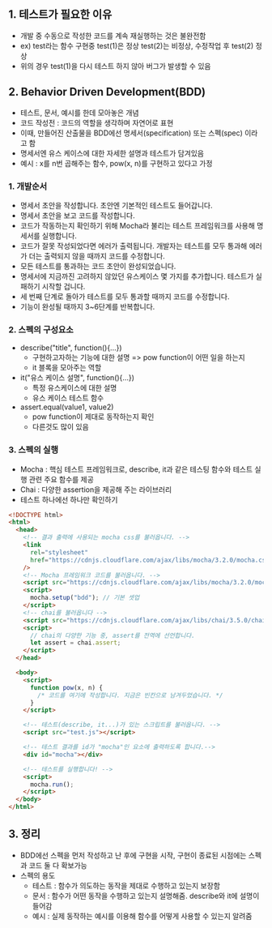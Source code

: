## **1. 테스트가 필요한 이유**

- 개발 중 수동으로 작성한 코드를 계속 재실행하는 것은 불완전함
- ex) test라는 함수 구현중 test(1)은 정상 test(2)는 비정상, 수정작업 후 test(2) 정상
- 위의 경우 test(1)을 다시 테스트 하지 않아 버그가 발생할 수 있음

## **2. Behavior Driven Development(BDD)**

- 테스트, 문서, 예시를 한데 모아놓은 개념
- 코드 작성전 : 코드의 역할을 생각하며 자연어로 표현
- 이때, 만들어진 산출물을 BDD에선 명세서(specification) 또는 스펙(spec) 이라고 함
- 명세서엔 유스 케이스에 대한 자세한 설명과 테스트가 담겨있음
- 예시 : x를 n번 곱해주는 함수, pow(x, n)를 구현하고 있다고 가정

### **1. 개발순서**

- 명세서 초안을 작성합니다. 초안엔 기본적인 테스트도 들어갑니다.
- 명세서 초안을 보고 코드를 작성합니다.
- 코드가 작동하는지 확인하기 위해 Mocha라 불리는 테스트 프레임워크를 사용해 명세서를 실행합니다.
- 코드가 잘못 작성되었다면 에러가 출력됩니다. 개발자는 테스트를 모두 통과해 에러가 더는 출력되지 않을 때까지 코드를 수정합니다.
- 모든 테스트를 통과하는 코드 초안이 완성되었습니다.
- 명세서에 지금까진 고려하지 않았던 유스케이스 몇 가지를 추가합니다. 테스트가 실패하기 시작할 겁니다.
- 세 번째 단계로 돌아가 테스트를 모두 통과할 때까지 코드를 수정합니다.
- 기능이 완성될 때까지 3~6단계를 반복합니다.

### **2. 스펙의 구성요소**

- describe("title", function(){...})
  - 구현하고자하는 기능에 대한 설명 => pow function이 어떤 일을 하는지
  - it 블록을 모아주는 역할
- it("유스 케이스 설명", function(){...})
  - 특정 유스케이스에 대한 설명
  - 유스 케이스 테스트 함수
- assert.equal(value1, value2)
  - pow function이 제대로 동작하는지 확인
  - 다른것도 많이 있음

### **3. 스펙의 실행**

- Mocha : 핵심 테스트 프레임워크로, describe, it과 같은 테스팅 함수와 테스트 실행 관련 주요 함수를 제공
- Chai : 다양한 assertion을 제공해 주는 라이브러리
- 테스트 하나에선 하나만 확인하기

```html
<!DOCTYPE html>
<html>
  <head>
    <!-- 결과 출력에 사용되는 mocha css를 불러옵니다. -->
    <link
      rel="stylesheet"
      href="https://cdnjs.cloudflare.com/ajax/libs/mocha/3.2.0/mocha.css"
    />
    <!-- Mocha 프레임워크 코드를 불러옵니다. -->
    <script src="https://cdnjs.cloudflare.com/ajax/libs/mocha/3.2.0/mocha.js"></script>
    <script>
      mocha.setup("bdd"); // 기본 셋업
    </script>
    <!-- chai를 불러옵니다 -->
    <script src="https://cdnjs.cloudflare.com/ajax/libs/chai/3.5.0/chai.js"></script>
    <script>
      // chai의 다양한 기능 중, assert를 전역에 선언합니다.
      let assert = chai.assert;
    </script>
  </head>

  <body>
    <script>
      function pow(x, n) {
        /* 코드를 여기에 작성합니다. 지금은 빈칸으로 남겨두었습니다. */
      }
    </script>

    <!-- 테스트(describe, it...)가 있는 스크립트를 불러옵니다. -->
    <script src="test.js"></script>

    <!-- 테스트 결과를 id가 "mocha"인 요소에 출력하도록 합니다.-->
    <div id="mocha"></div>

    <!-- 테스트를 실행합니다! -->
    <script>
      mocha.run();
    </script>
  </body>
</html>
```

## **3. 정리**

- BDD에선 스펙을 먼저 작성하고 난 후에 구현을 시작, 구현이 종료된 시점에는 스펙과 코드 둘 다 확보가능
- 스펙의 용도
  - 테스트 : 함수가 의도하는 동작을 제대로 수행하고 있는지 보장함
  - 문서 : 함수가 어떤 동작을 수행하고 있는지 설명해줌. describe와 it에 설명이 들어감
  - 예시 : 실제 동작하는 예시를 이용해 함수를 어떻게 사용할 수 있는지 알려줌
